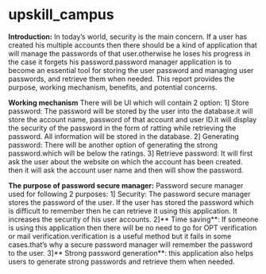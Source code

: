 # upskill_campus

**Introduction:** In today’s world, security is the main concern. If a user has created his multiple accounts then there should be a kind of application that will manage the passwords of that user.otherwise he loses his progress in the case it forgets his password.password manager application is to become an essential tool for storing the user password and managing user passwords, and retrieve them when needed. This report provides the purpose, working mechanism, benefits, and potential concerns.

**Working mechanism** There will be UI which will contain 2 option: 1] Store password: The password will be stored by the user into the database.it will store the account name, password of that account and user ID.it will display the security of the password in the form of ratting while retrieving the password. All information will be stored in the database. 2] Generating password: There will be another option of generating the strong password.which will be below the ratings. 3] Retrieve password: It will first ask the user about the website on which the account has been created. then it will ask the account user name and then will show the password.

**The purpose of password secure manager:** Password secure manager used for following 2 purposes: 
1] Security: The password secure manager stores the password of the user. If the user has stored the password which is difficult to remember then he can retrieve it using this application. It increases the security of his user accounts. 
2]** Time saving**: If someone is using this application then there will be no need to go for OPT verification or mail verification.verification is a useful method but it fails in some cases.that’s why a secure password manager will remember the password to the user. 
3]** Strong password generation**: this application also helps users to generate strong passwords and retrieve them when needed.

